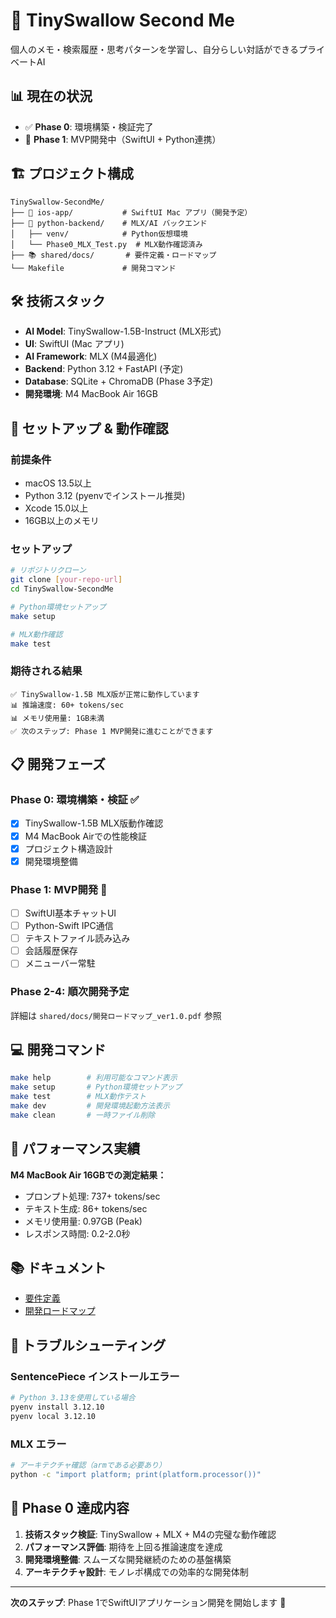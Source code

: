 # 🦢 TinySwallow Second Me

個人のメモ・検索履歴・思考パターンを学習し、自分らしい対話ができるプライベートAI

## 📊 現在の状況

- ✅ **Phase 0**: 環境構築・検証完了
- 🚧 **Phase 1**: MVP開発中（SwiftUI + Python連携）

## 🏗️ プロジェクト構成

```
TinySwallow-SecondMe/
├── 📱 ios-app/           # SwiftUI Mac アプリ（開発予定）
├── 🐍 python-backend/    # MLX/AI バックエンド
│   ├── venv/            # Python仮想環境
│   └── Phase0_MLX_Test.py  # MLX動作確認済み
├── 📚 shared/docs/       # 要件定義・ロードマップ
└── Makefile             # 開発コマンド
```

## 🛠️ 技術スタック

- **AI Model**: TinySwallow-1.5B-Instruct (MLX形式)
- **UI**: SwiftUI (Mac アプリ)
- **AI Framework**: MLX (M4最適化)
- **Backend**: Python 3.12 + FastAPI (予定)
- **Database**: SQLite + ChromaDB (Phase 3予定)
- **開発環境**: M4 MacBook Air 16GB

## 🚀 セットアップ & 動作確認

### 前提条件
- macOS 13.5以上
- Python 3.12 (pyenvでインストール推奨)
- Xcode 15.0以上
- 16GB以上のメモリ

### セットアップ
```bash
# リポジトリクローン
git clone [your-repo-url]
cd TinySwallow-SecondMe

# Python環境セットアップ
make setup

# MLX動作確認
make test
```

### 期待される結果
```
✅ TinySwallow-1.5B MLX版が正常に動作しています
📊 推論速度: 60+ tokens/sec
📊 メモリ使用量: 1GB未満
✅ 次のステップ: Phase 1 MVP開発に進むことができます
```

## 📋 開発フェーズ

### Phase 0: 環境構築・検証 ✅
- [x] TinySwallow-1.5B MLX版動作確認
- [x] M4 MacBook Airでの性能検証
- [x] プロジェクト構造設計
- [x] 開発環境整備

### Phase 1: MVP開発 🚧
- [ ] SwiftUI基本チャットUI
- [ ] Python-Swift IPC通信
- [ ] テキストファイル読み込み
- [ ] 会話履歴保存
- [ ] メニューバー常駐

### Phase 2-4: 順次開発予定
詳細は `shared/docs/開発ロードマップ_ver1.0.pdf` 参照

## 💻 開発コマンド

```bash
make help        # 利用可能なコマンド表示
make setup       # Python環境セットアップ
make test        # MLX動作テスト
make dev         # 開発環境起動方法表示
make clean       # 一時ファイル削除
```

## 🎯 パフォーマンス実績

**M4 MacBook Air 16GBでの測定結果：**
- プロンプト処理: 737+ tokens/sec
- テキスト生成: 86+ tokens/sec
- メモリ使用量: 0.97GB (Peak)
- レスポンス時間: 0.2-2.0秒

## 📚 ドキュメント

- [要件定義](shared/docs/要件定義_ver1.0.pdf)
- [開発ロードマップ](shared/docs/開発ロードマップ_ver1.0.pdf)

## 🔧 トラブルシューティング

### SentencePiece インストールエラー
```bash
# Python 3.13を使用している場合
pyenv install 3.12.10
pyenv local 3.12.10
```

### MLX エラー
```bash
# アーキテクチャ確認（armである必要あり）
python -c "import platform; print(platform.processor())"
```

## 🎉 Phase 0 達成内容

1. **技術スタック検証**: TinySwallow + MLX + M4の完璧な動作確認
2. **パフォーマンス評価**: 期待を上回る推論速度を達成
3. **開発環境整備**: スムーズな開発継続のための基盤構築
4. **アーキテクチャ設計**: モノレポ構成での効率的な開発体制

---

**次のステップ**: Phase 1でSwiftUIアプリケーション開発を開始します 🚀